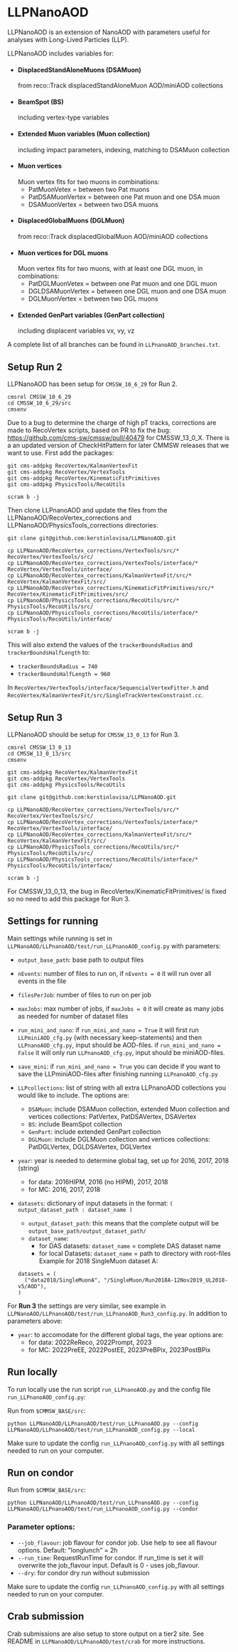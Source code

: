 # LLPNanoAOD #

LLPNanoAOD is an extension of NanoAOD with parameters useful for analyses with Long-Lived Particles (LLP).

LLPNanoAOD includes variables for:
* #### DisplacedStandAloneMuons (DSAMuon) ####
  from reco::Track displacedStandAloneMuon AOD/miniAOD collections
* #### BeamSpot (BS) ####
  including vertex-type variables
* #### Extended Muon variables (Muon collection) ####
  including impact parameters, indexing, matching to DSAMuon collection
* #### Muon vertices ####
  Muon vertex fits for two muons in combinations:
  * PatMuonVetex = between two Pat muons
  * PatDSAMuonVertex = between one Pat muon and one DSA muon
  * DSAMuonVertex = between two DSA muons
* #### DisplacedGlobalMuons (DGLMuon) ####
  from reco::Track displacedGlobalMuon AOD/miniAOD collections
* #### Muon vertices for DGL muons ####
  Muon vertex fits for two muons, with at least one DGL muon, in combinations:
  * PatDGLMuonVetex = between one Pat muon and one DGL muon
  * DGLDSAMuonVertex = between one DGL muon and one DSA muon
  * DGLMuonVertex = between two DGL muons
* #### Extended GenPart variables (GenPart collection) ####
  including displacent variables vx, vy, vz

A complete list of all branches can be found in `LLPnanoAOD_branches.txt`.

## Setup Run 2 ##

LLPNanoAOD has been setup for `CMSSW_10_6_29` for Run 2.

```
cmsrel CMSSW_10_6_29
cd CMSSW_10_6_29/src
cmsenv
```

Due to a bug to determine the charge of high pT tracks, corrections are made to RecoVertex scripts, based on PR to fix the bug: https://github.com/cms-sw/cmssw/pull/40479 for CMSSW_13_0_X.
There is a an updated version of CheckHitPattern for later CMMSW releases that we want to use.
First add the packages:
```
git cms-addpkg RecoVertex/KalmanVertexFit
git cms-addpkg RecoVertex/VertexTools
git cms-addpkg RecoVertex/KinematicFitPrimitives
git cms-addpkg PhysicsTools/RecoUtils

scram b -j
```

Then clone LLPnanoAOD and update the files from the LLPNanoAOD/RecoVertex_corrections and LLPNanoAOD/PhysicsTools_corrections directories:
```
git clone git@github.com:kerstinlovisa/LLPNanoAOD.git

cp LLPNanoAOD/RecoVertex_corrections/VertexTools/src/* RecoVertex/VertexTools/src/
cp LLPNanoAOD/RecoVertex_corrections/VertexTools/interface/* RecoVertex/VertexTools/interface/
cp LLPNanoAOD/RecoVertex_corrections/KalmanVertexFit/src/* RecoVertex/KalmanVertexFit/src/
cp LLPNanoAOD/RecoVertex_corrections/KinematicFitPrimitives/src/* RecoVertex/KinematicFitPrimitives/src/
cp LLPNanoAOD/PhysicsTools_corrections/RecoUtils/src/* PhysicsTools/RecoUtils/src/
cp LLPNanoAOD/PhysicsTools_corrections/RecoUtils/interface/* PhysicsTools/RecoUtils/interface/

scram b -j
```

This will also extend the values of the `trackerBoundsRadius` and `trackerBoundsHalfLength` to:
* `trackerBoundsRadius = 740` 
* `trackerBoundsHalfLength = 960`
  
In `RecoVertex/VertexTools/interface/SequencialVertexFitter.h` and `RecoVertex/KalmanVertexFit/src/SingleTrackVertexConstraint.cc`.

## Setup Run 3 ##

LLPNanoAOD should be setup for `CMSSW_13_0_13` for Run 3.

```
cmsrel CMSSW_13_0_13
cd CMSSW_13_0_13/src
cmsenv

git cms-addpkg RecoVertex/KalmanVertexFit
git cms-addpkg RecoVertex/VertexTools
git cms-addpkg PhysicsTools/RecoUtils

git clone git@github.com:kerstinlovisa/LLPNanoAOD.git

cp LLPNanoAOD/RecoVertex_corrections/VertexTools/src/* RecoVertex/VertexTools/src/
cp LLPNanoAOD/RecoVertex_corrections/VertexTools/interface/* RecoVertex/VertexTools/interface/
cp LLPNanoAOD/RecoVertex_corrections/KalmanVertexFit/src/* RecoVertex/KalmanVertexFit/src/
cp LLPNanoAOD/PhysicsTools_corrections/RecoUtils/src/* PhysicsTools/RecoUtils/src/
cp LLPNanoAOD/PhysicsTools_corrections/RecoUtils/interface/* PhysicsTools/RecoUtils/interface/

scram b -j
```

For CMSSW_13_0_13, the bug in RecoVertex/KinematicFitPrimitives/ is fixed so no need to add this package for Run 3.

## Settings for running ##

Main settings while running is set in `LLPNanoAOD/LLPnanoAOD/test/run_LLPnanoAOD_config.py` with parameters:

* `output_base_path`: base path to output files
* `nEvents`: number of files to run on, if `nEvents = 0` it will run over all events in the file
* `filesPerJob`: number of files to run on per job
* `maxJobs`: max number of jobs, if `maxJobs = 0` it will create as many jobs as needed for number of dataset files
* `run_mini_and_nano`: if `run_mini_and_nano = True` it will first run `LLPminiAOD_cfg.py` (with necessary keep-statements) and then `LLPnanoAOD_cfg.py`, input should be AOD-files. if `run_mini_and_nano = False` it will only run `LLPnanoAOD_cfg.py`, input should be miniAOD-files.
* `save_mini`: if `run_mini_and_nano = True` you can decide if you want to save the LLPminiAOD-files after finishing running `LLPnanoAOD_cfg.py`
* `LLPcollections`: list of string with all extra LLPnanoAOD collections you would like to include. The options are:
  * `DSAMuon`: include DSAMuon collection, extended Muon collection and vertices collections: PatVertex, PatDSAVertex, DSAVertex
  * `BS`: include BeamSpot collection
  * `GenPart`: include extended GenPart collection
  * `DGLMuon`: include DGLMuon collection and vertices collections: PatDGLVertex, DGLDSAVertex, DGLVertex
* `year`: year is needed to determine global tag, set up for 2016, 2017, 2018 (string)
  * for data: 2016HIPM, 2016 (no HIPM), 2017, 2018
  * for MC: 2016, 2017, 2018

* `datasets`: dictionary of input datasets in the format: `( output_dataset_path : dataset_name )`
  * `output_dataset_path`: this means that the complete output will be `output_base_path/output_dataset_path/`
  * `dataset_name`:
    * for DAS datasets: `dataset_name` = complete DAS dataset name
    * for local Datasets: `dataset_name` = path to directory with root-files
  Example for 2018 SingleMuon dataset A:
  ```
  datasets = (
    ("data2018/SingleMuonA", "/SingleMuon/Run2018A-12Nov2019_UL2018-v5/AOD"),
  )
  ```

For **Run 3** the settings are very similar, see example in `LLPNanoAOD/LLPnanoAOD/test/run_LLPnanoAOD_Run3_config.py`. In addition to parameters above:
* `year`: to accomodate for the different global tags, the year options are:
  * for data: 2022ReReco, 2022Prompt, 2023
  * for MC: 2022PreEE, 2022PostEE, 2023PreBPix, 2023PostBPix

## Run locally ##

To run locally use the run script `run_LLPnanoAOD.py` and the config file `run_LLPnanoAOD_config.py`:

Run from `$CMMSW_BASE/src`:
```
python LLPNanoAOD/LLPnanoAOD/test/run_LLPnanoAOD.py --config LLPNanoAOD/LLPnanoAOD/test/run_LLPnanoAOD_config.py --local
```

Make sure to update the config `run_LLPnanoAOD_config.py` with all settings needed to run on your computer.

## Run on condor ##

Run from `$CMMSW_BASE/src`:
```
python LLPNanoAOD/LLPnanoAOD/test/run_LLPnanoAOD.py --config LLPNanoAOD/LLPnanoAOD/test/run_LLPnanoAOD_config.py --condor
```

### Parameter options: ###
* `--job_flavour`: job flavour for condor job. Use help to see all flavour options. Default: "longlunch" = 2h
* `--run_time`: RequestRunTime for condor. If run_time is set it will overwrite the job_flavour input. Default is 0 - uses job_flavour.
* `--dry`: for condor dry run without submission

Make sure to update the config `run_LLPnanoAOD_config.py` with all settings needed to run on your computer.

## Crab submission ##
Crab submissions are also setup to store output on a tier2 site. See README in `LLPNanoAOD/LLPnanoAOD/test/crab` for more instructions.
